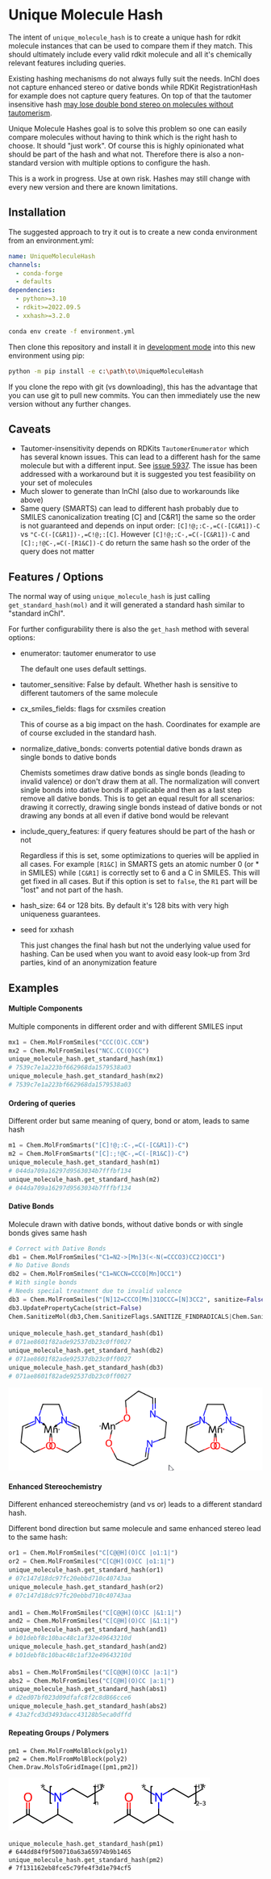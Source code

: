 # Unique Molecule Hash

The intent of `unique_molecule_hash` is to create a unique hash for rdkit molecule instances that can be used to compare them if they match. This should ultimately include every valid rdkit molecule and all it's chemically relevant features including queries.

Existing hashing mechanisms do not always fully suit the needs. InChI does not capture enhanced stereo or dative bonds while RDKit RegistrationHash for example does not capture query features. On top of that the tautomer insensitive hash [may lose double bond stereo on molecules without tautomerism](https://github.com/rdkit/rdkit/discussions/6318). 

Unique Molecule Hashes goal is to solve this problem so one can easily compare molecules without having to think which is the right hash to choose. It should "just work". Of course this is highly opinionated what should be part of the hash and what not. Therefore there is also a non-standard version with multiple options to configure the hash.

This is a work in progress. Use at own risk. Hashes may still change with every new version and there are known limitations.

## Installation

The suggested approach to try it out is to create a new conda environment from an environment.yml:

```yaml
name: UniqueMoleculeHash
channels:  
  - conda-forge 
  - defaults   
dependencies:
  - python>=3.10  
  - rdkit>=2022.09.5 
  - xxhash>=3.2.0
```

```bash
conda env create -f environment.yml
```

Then clone this repository and install it in [development mode](https://packaging.python.org/tutorials/installing-packages/#installing-from-a-local-src-tree) into this new environment using pip:

```bash
python -m pip install -e c:\path\to\UniqueMoleculeHash
```

If you clone the repo with git (vs downloading), this has the advantage that you can use git to pull new commits. 
You can then immediately use the new version without any further changes.

## Caveats

- Tautomer-insensitivity depends on RDKits `TautomerEnumerator` which has several known issues. This can lead to a different hash for the same molecule but with a different input. See [issue 5937](https://github.com/rdkit/rdkit/issues/5937). The issue has been addressed with a workaround but it is suggested you test feasibility on your set of molecules
- Much slower to generate than InChI (also due to workarounds like above)
- Same query (SMARTS) can lead to different hash probably due to SMILES canonicalization treating [C] and [C&R1] the same so the order is not guaranteed and depends on input order: `[C]!@;:C-,=C(-[C&R1])-C` vs `"C-C(-[C&R1])-,=C!@;:[C]`. However `[C]!@;:C-,=C(-[C&R1])-C` and `[C]:;!@C-,=C(-[R1&C])-C` do return the same hash so the order of the query does not matter

## Features / Options

The normal way of using `unique_molecule_hash` is just calling `get_standard_hash(mol)` and it will generated a standard hash similar to "standard inChI".

For further configurability there is also the `get_hash` method with several options:


- enumerator: tautomer enumerator to use

    The default one uses default settings.

- tautomer_sensitive: False by default. Whether hash is sensitive to different tautomers of the same molecule

- cx_smiles_fields: flags for cxsmiles creation

    This of course as a big impact on the hash. Coordinates for example are of course excluded in the standard hash.

- normalize_dative_bonds: converts potential dative bonds drawn as single bonds to dative bonds

    Chemists sometimes draw dative bonds as single bonds (leading to invalid valence) or don't draw them at all. The normalization will convert single bonds into dative bonds if applicable and then as a last step remove all dative bonds. This is to get an equal result for all scenarios: drawing it correctly, drawing single bonds instead of dative bonds or not drawing any bonds at all even if dative bond would be relevant

- include_query_features: if query features should be part of the hash or not

    Regardless if this is set, some optimizations  to queries will be applied in all cases. For example `[R1&C]` in SMARTS gets an atomic number 0 (or * in SMILES) while `[C&R1]` is correctly set to 6 and a C in SMILES. This will get fixed in all cases. But if this option is set to `false`, the `R1` part will be "lost" and not part of the hash.

- hash_size: 64 or 128 bits. By default it's 128 bits with very high uniqueness guarantees.

- seed for xxhash

    This just changes the final hash but not the underlying value used for hashing. Can be used when you want to avoid easy look-up from 3rd parties, kind of an anonymization feature

## Examples

#### Multiple Components

Multiple components in different order and with different SMILES input

```python
mx1 = Chem.MolFromSmiles("CCC(O)C.CCN")
mx2 = Chem.MolFromSmiles("NCC.CC(O)CC")
unique_molecule_hash.get_standard_hash(mx1)
# 7539c7e1a223bf662968da1579538a03
unique_molecule_hash.get_standard_hash(mx2)
# 7539c7e1a223bf662968da1579538a03
```

#### Ordering of queries

Different order but same meaning of query, bond or atom, leads to same hash

```python
m1 = Chem.MolFromSmarts("[C]!@;:C-,=C(-[C&R1])-C")
m2 = Chem.MolFromSmarts("[C]:;!@C-,=C(-[R1&C])-C")
unique_molecule_hash.get_standard_hash(m1)
# 044da709a16297d9563034b7fffbf134
unique_molecule_hash.get_standard_hash(m2)
# 044da709a16297d9563034b7fffbf134
```

#### Dative Bonds

Molecule drawn with dative bonds, without dative bonds or with single bonds gives same hash

```python
# Correct with Dative Bonds
db1 = Chem.MolFromSmiles("C1=N2->[Mn]3(<-N(=CCCO3)CC2)OCC1")
# No Dative Bonds
db2 = Chem.MolFromSmiles("C1=NCCN=CCCO[Mn]OCC1")
# With single bonds 
# Needs special treatment due to invalid valence
db3 = Chem.MolFromSmiles("[N]12=CCCO[Mn]31OCCC=[N]3CC2", sanitize=False)
db3.UpdatePropertyCache(strict=False)
Chem.SanitizeMol(db3,Chem.SanitizeFlags.SANITIZE_FINDRADICALS|Chem.SanitizeFlags.SANITIZE_KEKULIZE|Chem.SanitizeFlags.SANITIZE_SETAROMATICITY|Chem.SanitizeFlags.SANITIZE_SETCONJUGATION|Chem.SanitizeFlags.SANITIZE_SETHYBRIDIZATION|Chem.SanitizeFlags.SANITIZE_SYMMRINGS,catchErrors=True)

unique_molecule_hash.get_standard_hash(db1)
# 071ae8601f82ade92537db23c0ff0027
unique_molecule_hash.get_standard_hash(db2)
# 071ae8601f82ade92537db23c0ff0027
unique_molecule_hash.get_standard_hash(db3)
# 071ae8601f82ade92537db23c0ff0027
```
![Alt text](images/dative_bonds.png?raw=true "Polymers")

#### Enhanced Stereochemistry

Different enhanced stereochemistry (and vs or) leads to a different standard hash. 

Different bond direction but same molecule and same enhanced stereo lead to the same hash:

```python
or1 = Chem.MolFromSmiles("C[C@@H](O)CC |o1:1|")
or2 = Chem.MolFromSmiles("C[C@H](O)CC |o1:1|")
unique_molecule_hash.get_standard_hash(or1)
# 07c147d18dc97fc20ebbd710c40743aa
unique_molecule_hash.get_standard_hash(or2)
# 07c147d18dc97fc20ebbd710c40743aa

and1 = Chem.MolFromSmiles("C[C@@H](O)CC |&1:1|")
and2 = Chem.MolFromSmiles("C[C@H](O)CC |&1:1|")
unique_molecule_hash.get_standard_hash(and1)
# b01debf8c10bac48c1af32e49643210d
unique_molecule_hash.get_standard_hash(and2)
# b01debf8c10bac48c1af32e49643210d

abs1 = Chem.MolFromSmiles("C[C@@H](O)CC |a:1|")
abs2 = Chem.MolFromSmiles("C[C@H](O)CC |a:1|")
unique_molecule_hash.get_standard_hash(abs1)
# d2ed07bf023d09dfafc8f2c8d866cce6
unique_molecule_hash.get_standard_hash(abs2)
# 43a2fcd3d3493dacc43128b5eca0dffd
```

#### Repeating Groups / Polymers

```
pm1 = Chem.MolFromMolBlock(poly1)
pm2 = Chem.MolFromMolBlock(poly2)
Chem.Draw.MolsToGridImage([pm1,pm2])
```

![Alt text](images/repeating_groups.png?raw=true "Polymers")

```
unique_molecule_hash.get_standard_hash(pm1)
# 644dd84f9f500710a63a65974b9b1465
unique_molecule_hash.get_standard_hash(pm2)
# 7f131162eb8fce5c79fe4f3d1e794cf5
```

